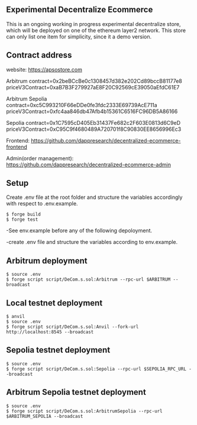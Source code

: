 ## Experimental Decentralize Ecommerce

This is an ongoing working in progress experimental decentralize store, which will be deployed on one of the ethereum layer2 network. This store can only list one item for simplicity, since it a demo version. 

## Contract address

website: https://apsostore.com

Arbitrum
contract=0x2beBCcBe0c1308457d382e202Cd89bccB81177e8
priceV3Contract=0xaB7B3F279927aE8F20C92569cE39050aEfdC61E7

Arbitrum Sepolia
contract=0xc5C993210F66eDDe0fe3fdc2333E69739AcE711a
priceV3Contract=0xfc4aa846db47Afb4b15361C6516FC96DB5A86166

Sepolia
contract=0x1C7595cD405Eb31437Fe682c2F603E0813d6C9eD
priceV3Contract=0xC95C9f4680489A720701f8C90830EE8656996Ec3

Frontend: https://github.com/dappresearch/decentralized-ecommerce-frontend

Admin(order management): https://github.com/dappresearch/decentralized-ecommerce-admin

[Watch Demo Video]: https://www.youtube.com/watch?v=HW9AnF894Go


## Setup

Create .env file at the root folder and structure the variables accordingly with respect to .env.example.

```
$ forge build
$ forge test
```

-See env.example before any of the following depoloyment.

-create .env file and structure the variables according to env.example.


## Arbitrum deployment

```
$ source .env
$ forge script script/DeCom.s.sol:Arbitrum --rpc-url $ARBITRUM --broadcast 
```


## Local testnet deployment

```
$ anvil
$ source .env
$ forge script script/DeCom.s.sol:Anvil --fork-url http://localhost:8545 --broadcast
```

## Sepolia testnet deployment

```
$ source .env
$ forge script script/DeCom.s.sol:Sepolia --rpc-url $SEPOLIA_RPC_URL --broadcast
```


## Arbitrum Sepolia testnet deployment

```
$ source .env
$ forge script script/DeCom.s.sol:ArbitrumSepolia --rpc-url $ARBITRUM_SEPOLIA --broadcast 
```








